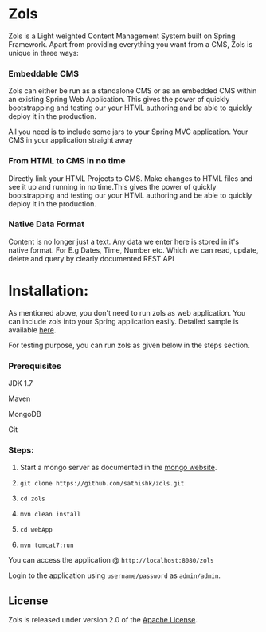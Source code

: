 Zols
====

Zols is a Light weighted Content Management System built on Spring Framework. Apart from providing everything you want from a CMS, Zols is unique in three ways:

### Embeddable CMS
Zols can either be run as a standalone CMS or as an embedded CMS within an existing Spring Web Application. This gives the power of quickly bootstrapping and testing our your HTML authoring and be able to quickly deploy it in the production. 

All you need is to include some jars to your Spring MVC application. Your CMS in your application straight away

### From HTML to CMS in no time
Directly link your HTML Projects to CMS. Make changes to HTML files and see it up and running in no time.This gives the power of quickly bootstrapping and testing our your HTML authoring and be able to quickly deploy it in the production.

### Native Data Format
Content is no longer just a text. Any data we enter here is stored in it's native format. For E.g Dates, Time, Number etc. Which we can read, update, delete and query by clearly documented REST API

Installation:
==========

As mentioned above, you don't need to run zols as web application. You can include zols into your Spring application easily. Detailed sample is available [here][].

For testing purpose, you can run zols as given below in the steps section.

### Prerequisites
JDK 1.7

Maven

MongoDB

Git

### Steps:
1) Start a mongo server as documented in the [mongo website][]. 

2) `git clone https://github.com/sathishk/zols.git`

3) `cd zols`

4) `mvn clean install`

5) `cd webApp`

6) `mvn tomcat7:run`

You can access the application @ `http://localhost:8080/zols`

Login to the application using `username/password` as `admin/admin`.

## License
Zols is released under version 2.0 of the [Apache License][].

[here]:https://github.com/sathishk/zols-sample
[mongo website]: https://www.mongodb.org/
[Apache License]: http://www.apache.org/licenses/LICENSE-2.0
